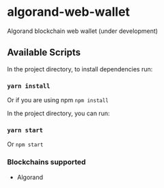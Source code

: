# algorand-web-wallet
Algorand blockchain web wallet (under development)


## Available Scripts

In the project directory, to install dependencies run:

### `yarn install`

Or if you are using npm
`npm install`

In the project directory, you can run:

### `yarn start`

Or 
`npm start`


### Blockchains supported

- Algorand